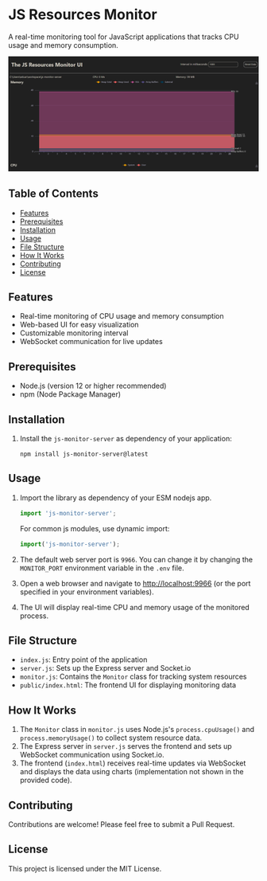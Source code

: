# JS Resources Monitor

A real-time monitoring tool for JavaScript applications that tracks CPU usage and memory consumption.

![JS Monitor Server](https://github.com/EduardoPetrini/js-monitor-server/blob/f69ad90921e73cf2f5d2c0a69fbc8b3ba0c2d5bd/docs/ss.png?raw=true)

## Table of Contents
- [Features](#features)
- [Prerequisites](#prerequisites)
- [Installation](#installation)
- [Usage](#usage)
- [File Structure](#file-structure)
- [How It Works](#how-it-works)
- [Contributing](#contributing)
- [License](#license)

## Features

- Real-time monitoring of CPU usage and memory consumption
- Web-based UI for easy visualization
- Customizable monitoring interval
- WebSocket communication for live updates

## Prerequisites

- Node.js (version 12 or higher recommended)
- npm (Node Package Manager)

## Installation

1. Install the `js-monitor-server` as dependency of your application:

   ```
   npm install js-monitor-server@latest
   ```

## Usage

1. Import the library as dependency of your ESM nodejs app. 

   ```javascript
   import 'js-monitor-server';
   ```
   For common js modules, use dynamic import:
    ```javascript
    import('js-monitor-server');
    ```

2. The default web server port is `9966`. You can change it by changing the `MONITOR_PORT` environment variable in the `.env` file.

3. Open a web browser and navigate to [http://localhost:9966](http://localhost:9966) (or the port specified in your environment variables).

4. The UI will display real-time CPU and memory usage of the monitored process.

## File Structure

- `index.js`: Entry point of the application
- `server.js`: Sets up the Express server and Socket.io
- `monitor.js`: Contains the `Monitor` class for tracking system resources
- `public/index.html`: The frontend UI for displaying monitoring data

## How It Works

1. The `Monitor` class in `monitor.js` uses Node.js's `process.cpuUsage()` and `process.memoryUsage()` to collect system resource data.
2. The Express server in `server.js` serves the frontend and sets up WebSocket communication using Socket.io.
3. The frontend (`index.html`) receives real-time updates via WebSocket and displays the data using charts (implementation not shown in the provided code).

## Contributing

Contributions are welcome! Please feel free to submit a Pull Request.

## License

This project is licensed under the MIT License.
